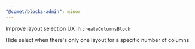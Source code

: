 ```yaml
---
"@comet/blocks-admin": minor
---
```


Improve layout selection UX in `createColumnsBlock`

Hide select when there's only one layout for a specific number of columns